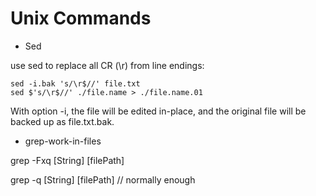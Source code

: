 
# Unix Commands

- Sed

use sed to replace all CR (\r) from line endings:

```
sed -i.bak 's/\r$//' file.txt
sed $'s/\r$//' ./file.name > ./file.name.01
```

With option -i, the file will be edited in-place, and the original file will be backed up as file.txt.bak.

- grep-work-in-files

grep -Fxq [String] [filePath]

grep -q [String] [filePath] // normally enough



